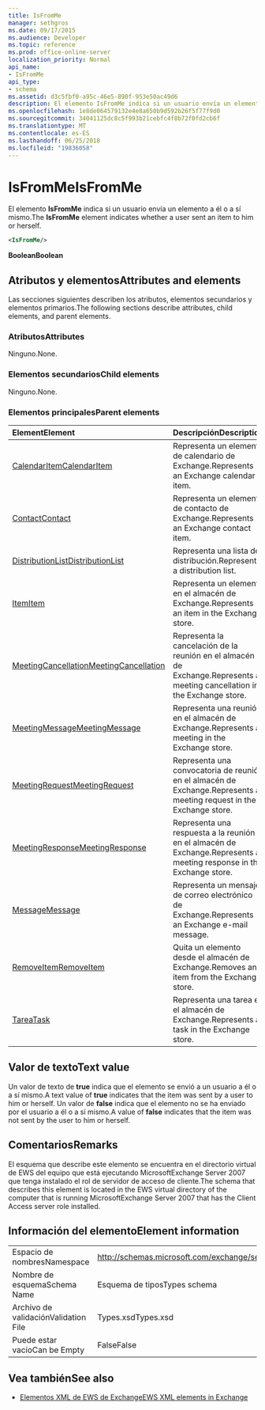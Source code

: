 ```yaml
---
title: IsFromMe
manager: sethgros
ms.date: 09/17/2015
ms.audience: Developer
ms.topic: reference
ms.prod: office-online-server
localization_priority: Normal
api_name:
- IsFromMe
api_type:
- schema
ms.assetid: d3c5fbf0-a95c-46e5-890f-953e50ac49d6
description: El elemento IsFromMe indica si un usuario envía un elemento a él o a sí mismo.
ms.openlocfilehash: 1e8de064579132e4e8a650b9d592b26f5f77f9d0
ms.sourcegitcommit: 34041125dc8c5f993b21cebfc4f8b72f0fd2cb6f
ms.translationtype: MT
ms.contentlocale: es-ES
ms.lasthandoff: 06/25/2018
ms.locfileid: "19836058"
---
```

# <a name="isfromme"></a><span data-ttu-id="89ed9-103">IsFromMe</span><span class="sxs-lookup"><span data-stu-id="89ed9-103">IsFromMe</span></span>

<span data-ttu-id="89ed9-104">El elemento **IsFromMe** indica si un usuario envía un elemento a él o a sí mismo.</span><span class="sxs-lookup"><span data-stu-id="89ed9-104">The **IsFromMe** element indicates whether a user sent an item to him or herself.</span></span> 
  
```xml
<IsFromMe/>
```

 <span data-ttu-id="89ed9-105">**Boolean**</span><span class="sxs-lookup"><span data-stu-id="89ed9-105">**Boolean**</span></span>
## <a name="attributes-and-elements"></a><span data-ttu-id="89ed9-106">Atributos y elementos</span><span class="sxs-lookup"><span data-stu-id="89ed9-106">Attributes and elements</span></span>

<span data-ttu-id="89ed9-107">Las secciones siguientes describen los atributos, elementos secundarios y elementos primarios.</span><span class="sxs-lookup"><span data-stu-id="89ed9-107">The following sections describe attributes, child elements, and parent elements.</span></span>
  
### <a name="attributes"></a><span data-ttu-id="89ed9-108">Atributos</span><span class="sxs-lookup"><span data-stu-id="89ed9-108">Attributes</span></span>

<span data-ttu-id="89ed9-109">Ninguno.</span><span class="sxs-lookup"><span data-stu-id="89ed9-109">None.</span></span>
  
### <a name="child-elements"></a><span data-ttu-id="89ed9-110">Elementos secundarios</span><span class="sxs-lookup"><span data-stu-id="89ed9-110">Child elements</span></span>

<span data-ttu-id="89ed9-111">Ninguno.</span><span class="sxs-lookup"><span data-stu-id="89ed9-111">None.</span></span>
  
### <a name="parent-elements"></a><span data-ttu-id="89ed9-112">Elementos principales</span><span class="sxs-lookup"><span data-stu-id="89ed9-112">Parent elements</span></span>

|<span data-ttu-id="89ed9-113">**Element**</span><span class="sxs-lookup"><span data-stu-id="89ed9-113">**Element**</span></span>|<span data-ttu-id="89ed9-114">**Descripción**</span><span class="sxs-lookup"><span data-stu-id="89ed9-114">**Description**</span></span>|
|:-----|:-----|
|[<span data-ttu-id="89ed9-115">CalendarItem</span><span class="sxs-lookup"><span data-stu-id="89ed9-115">CalendarItem</span></span>](calendaritem.md) <br/> |<span data-ttu-id="89ed9-116">Representa un elemento de calendario de Exchange.</span><span class="sxs-lookup"><span data-stu-id="89ed9-116">Represents an Exchange calendar item.</span></span>  <br/> |
|[<span data-ttu-id="89ed9-117">Contact</span><span class="sxs-lookup"><span data-stu-id="89ed9-117">Contact</span></span>](contact.md) <br/> |<span data-ttu-id="89ed9-118">Representa un elemento de contacto de Exchange.</span><span class="sxs-lookup"><span data-stu-id="89ed9-118">Represents an Exchange contact item.</span></span>  <br/> |
|[<span data-ttu-id="89ed9-119">DistributionList</span><span class="sxs-lookup"><span data-stu-id="89ed9-119">DistributionList</span></span>](distributionlist.md) <br/> |<span data-ttu-id="89ed9-120">Representa una lista de distribución.</span><span class="sxs-lookup"><span data-stu-id="89ed9-120">Represents a distribution list.</span></span>  <br/> |
|[<span data-ttu-id="89ed9-121">Item</span><span class="sxs-lookup"><span data-stu-id="89ed9-121">Item</span></span>](item.md) <br/> |<span data-ttu-id="89ed9-122">Representa un elemento en el almacén de Exchange.</span><span class="sxs-lookup"><span data-stu-id="89ed9-122">Represents an item in the Exchange store.</span></span>  <br/> |
|[<span data-ttu-id="89ed9-123">MeetingCancellation</span><span class="sxs-lookup"><span data-stu-id="89ed9-123">MeetingCancellation</span></span>](meetingcancellation.md) <br/> |<span data-ttu-id="89ed9-124">Representa la cancelación de la reunión en el almacén de Exchange.</span><span class="sxs-lookup"><span data-stu-id="89ed9-124">Represents a meeting cancellation in the Exchange store.</span></span>  <br/> |
|[<span data-ttu-id="89ed9-125">MeetingMessage</span><span class="sxs-lookup"><span data-stu-id="89ed9-125">MeetingMessage</span></span>](meetingmessage.md) <br/> |<span data-ttu-id="89ed9-126">Representa una reunión en el almacén de Exchange.</span><span class="sxs-lookup"><span data-stu-id="89ed9-126">Represents a meeting in the Exchange store.</span></span>  <br/> |
|[<span data-ttu-id="89ed9-127">MeetingRequest</span><span class="sxs-lookup"><span data-stu-id="89ed9-127">MeetingRequest</span></span>](meetingrequest.md) <br/> |<span data-ttu-id="89ed9-128">Representa una convocatoria de reunión en el almacén de Exchange.</span><span class="sxs-lookup"><span data-stu-id="89ed9-128">Represents a meeting request in the Exchange store.</span></span>  <br/> |
|[<span data-ttu-id="89ed9-129">MeetingResponse</span><span class="sxs-lookup"><span data-stu-id="89ed9-129">MeetingResponse</span></span>](meetingresponse.md) <br/> |<span data-ttu-id="89ed9-130">Representa una respuesta a la reunión en el almacén de Exchange.</span><span class="sxs-lookup"><span data-stu-id="89ed9-130">Represents a meeting response in the Exchange store.</span></span>  <br/> |
|[<span data-ttu-id="89ed9-131">Message</span><span class="sxs-lookup"><span data-stu-id="89ed9-131">Message</span></span>](message-ex15websvcsotherref.md) <br/> |<span data-ttu-id="89ed9-132">Representa un mensaje de correo electrónico de Exchange.</span><span class="sxs-lookup"><span data-stu-id="89ed9-132">Represents an Exchange e-mail message.</span></span>  <br/> |
|[<span data-ttu-id="89ed9-133">RemoveItem</span><span class="sxs-lookup"><span data-stu-id="89ed9-133">RemoveItem</span></span>](removeitem.md) <br/> |<span data-ttu-id="89ed9-134">Quita un elemento desde el almacén de Exchange.</span><span class="sxs-lookup"><span data-stu-id="89ed9-134">Removes an item from the Exchange store.</span></span>  <br/> |
|[<span data-ttu-id="89ed9-135">Tarea</span><span class="sxs-lookup"><span data-stu-id="89ed9-135">Task</span></span>](task.md) <br/> |<span data-ttu-id="89ed9-136">Representa una tarea en el almacén de Exchange.</span><span class="sxs-lookup"><span data-stu-id="89ed9-136">Represents a task in the Exchange store.</span></span>  <br/> |
   
## <a name="text-value"></a><span data-ttu-id="89ed9-137">Valor de texto</span><span class="sxs-lookup"><span data-stu-id="89ed9-137">Text value</span></span>

<span data-ttu-id="89ed9-138">Un valor de texto de **true** indica que el elemento se envió a un usuario a él o a sí mismo.</span><span class="sxs-lookup"><span data-stu-id="89ed9-138">A text value of **true** indicates that the item was sent by a user to him or herself.</span></span> <span data-ttu-id="89ed9-139">Un valor de **false** indica que el elemento no se ha enviado por el usuario a él o a sí mismo.</span><span class="sxs-lookup"><span data-stu-id="89ed9-139">A value of **false** indicates that the item was not sent by the user to him or herself.</span></span> 
  
## <a name="remarks"></a><span data-ttu-id="89ed9-140">Comentarios</span><span class="sxs-lookup"><span data-stu-id="89ed9-140">Remarks</span></span>

<span data-ttu-id="89ed9-141">El esquema que describe este elemento se encuentra en el directorio virtual de EWS del equipo que está ejecutando MicrosoftExchange Server 2007 que tenga instalado el rol de servidor de acceso de cliente.</span><span class="sxs-lookup"><span data-stu-id="89ed9-141">The schema that describes this element is located in the EWS virtual directory of the computer that is running MicrosoftExchange Server 2007 that has the Client Access server role installed.</span></span>
  
## <a name="element-information"></a><span data-ttu-id="89ed9-142">Información del elemento</span><span class="sxs-lookup"><span data-stu-id="89ed9-142">Element information</span></span>

|||
|:-----|:-----|
|<span data-ttu-id="89ed9-143">Espacio de nombres</span><span class="sxs-lookup"><span data-stu-id="89ed9-143">Namespace</span></span>  <br/> |http://schemas.microsoft.com/exchange/services/2006/types  <br/> |
|<span data-ttu-id="89ed9-144">Nombre de esquema</span><span class="sxs-lookup"><span data-stu-id="89ed9-144">Schema Name</span></span>  <br/> |<span data-ttu-id="89ed9-145">Esquema de tipos</span><span class="sxs-lookup"><span data-stu-id="89ed9-145">Types schema</span></span>  <br/> |
|<span data-ttu-id="89ed9-146">Archivo de validación</span><span class="sxs-lookup"><span data-stu-id="89ed9-146">Validation File</span></span>  <br/> |<span data-ttu-id="89ed9-147">Types.xsd</span><span class="sxs-lookup"><span data-stu-id="89ed9-147">Types.xsd</span></span>  <br/> |
|<span data-ttu-id="89ed9-148">Puede estar vacío</span><span class="sxs-lookup"><span data-stu-id="89ed9-148">Can be Empty</span></span>  <br/> |<span data-ttu-id="89ed9-149">False</span><span class="sxs-lookup"><span data-stu-id="89ed9-149">False</span></span>  <br/> |
   
## <a name="see-also"></a><span data-ttu-id="89ed9-150">Vea también</span><span class="sxs-lookup"><span data-stu-id="89ed9-150">See also</span></span>



- [<span data-ttu-id="89ed9-151">Elementos XML de EWS de Exchange</span><span class="sxs-lookup"><span data-stu-id="89ed9-151">EWS XML elements in Exchange</span></span>](ews-xml-elements-in-exchange.md)


